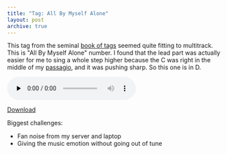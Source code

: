 ```yaml
---
title: "Tag: All By Myself Alone"
layout: post
archive: true
---
```


This tag from the seminal <a href="http://www.stampedecitychorus.com/classic_tags_men2.pdf">book of tags</a> seemed quite fitting to multitrack. This is "All By Myself Alone" number. I found that the lead part was actually easier for me to sing a whole step higher because the C was right in the middle of my <a href="http://en.wikipedia.org/wiki/Passaggio">passagio</a>, and it was pushing sharp. So this one is in D.

<audio id="wp_mep_41" src="http://jordaneldredge.com/uploads/2008/12/all-by-myself-alone-2nd-try.mp3" type="audio/mp3"    controls="controls" preload="none"  ></audio>

<a href="http://jordaneldredge.com/uploads/2008/12/all-by-myself-alone-2nd-try.mp3">Download</a>

Biggest challenges:
<ul>
	<li>Fan noise from my server and laptop</li>
	<li>Giving the music emotion without going out of tune</li>
</ul>
